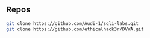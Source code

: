 ## Repos
``` sh
git clone https://github.com/Audi-1/sqli-labs.git
git clone https://github.com/ethicalhack3r/DVWA.git

```
